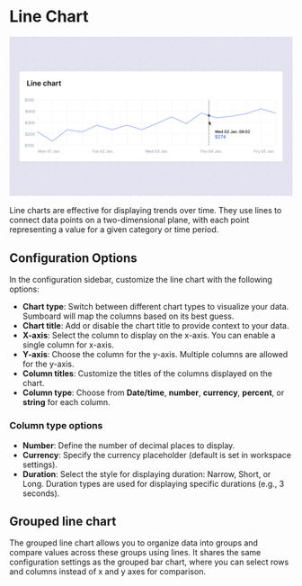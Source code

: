 # Line Chart

![Line chart](line.jpg)

Line charts are effective for displaying trends over time. They use lines to connect data points on a two-dimensional plane, with each point representing a value for a given category or time period.

## Configuration Options

In the configuration sidebar, customize the line chart with the following options:

- **Chart type**: Switch between different chart types to visualize your data. Sumboard will map the columns based on its best guess.
- **Chart title**: Add or disable the chart title to provide context to your data.
- **X-axis**: Select the column to display on the x-axis. You can enable a single column for x-axis.
- **Y-axis**: Choose the column for the y-axis. Multiple columns are allowed for the y-axis.
- **Column titles**: Customize the titles of the columns displayed on the chart.
- **Column type**: Choose from **Date/time**, **number**, **currency**, **percent**, or **string** for each column.

### Column type options

- **Number**: Define the number of decimal places to display.
- **Currency**: Specify the currency placeholder (default is set in workspace settings).
- **Duration**: Select the style for displaying duration: Narrow, Short, or Long. Duration types are used for displaying specific durations (e.g., 3 seconds).

## Grouped line chart

The grouped line chart allows you to organize data into groups and compare values across these groups using lines. It shares the same configuration settings as the grouped bar chart, where you can select rows and columns instead of x and y axes for comparison.